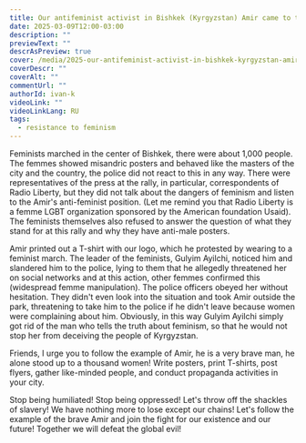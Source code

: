 ```yaml
---
title: Our antifeminist activist in Bishkek (Kyrgyzstan) Amir came to the feminist rally on March 8, 2025, and they set the police on him.
date: 2025-03-09T12:00-03:00
description: ""
previewText: ""
descrAsPreview: true
cover: /media/2025-our-antifeminist-activist-in-bishkek-kyrgyzstan-amir-came-to-the-feminist-rally-on-march-8-2025-and-they-set-the-police-on-him.jpg
coverDescr: ""
coverAlt: ""
commentUrl: ""
authorId: ivan-k
videoLink: ""
videoLinkLang: RU
tags:
  - resistance to feminism
---
```


Feminists marched in the center of Bishkek, there were about 1,000 people. The femmes showed misandric posters and behaved like the masters of the city and the country, the police did not react to this in any way. There were representatives of the press at the rally, in particular, correspondents of Radio Liberty, but they did not talk about the dangers of feminism and listen to the Amir's anti-feminist position. (Let me remind you that Radio Liberty is a femme LGBT organization sponsored by the American foundation Usaid). The feminists themselves also refused to answer the question of what they stand for at this rally and why they have anti-male posters.

Amir printed out a T-shirt with our logo, which he protested by wearing to a feminist march. The leader of the feminists, Gulyim Ayilchi, noticed him and slandered him to the police, lying to them that he allegedly threatened her on social networks and at this action, other femmes confirmed this (widespread femme manipulation). The police officers obeyed her without hesitation. They didn't even look into the situation and took Amir outside the park, threatening to take him to the police if he didn't leave because women were complaining about him. Obviously, in this way Gulyim Ayilchi simply got rid of the man who tells the truth about feminism, so that he would not stop her from deceiving the people of Kyrgyzstan.

Friends, I urge you to follow the example of Amir, he is a very brave man, he alone stood up to a thousand women! Write posters, print T-shirts, post flyers, gather like-minded people, and conduct propaganda activities in your city.

Stop being humiliated! Stop being oppressed! Let's throw off the shackles of slavery! We have nothing more to lose except our chains! Let's follow the example of the brave Amir and join the fight for our existence and our future! Together we will defeat the global evil!
